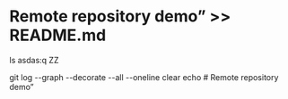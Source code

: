 # Remote repository demo” >> README.md 

ls
asdas:q
ZZ

git log --graph --decorate --all --oneline
clear
echo # Remote repository demo”
